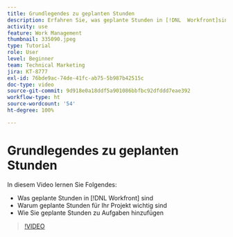 ```yaml
---
title: Grundlegendes zu geplanten Stunden
description: Erfahren Sie, was geplante Stunden in [!DNL  Workfront]sind, warum geplante Stunden für Ihr Projekt wichtig sind und wie geplante Stunden zu Aufgaben hinzugefügt werden.
activity: use
feature: Work Management
thumbnail: 335090.jpeg
type: Tutorial
role: User
level: Beginner
team: Technical Marketing
jira: KT-8777
exl-id: 76bde9ac-74de-41fc-ab75-5b987b42515c
doc-type: video
source-git-commit: 9d918e0a18ddf5a901086bbfbc92dfddd7eae392
workflow-type: ht
source-wordcount: '54'
ht-degree: 100%

---
```


# Grundlegendes zu geplanten Stunden

In diesem Video lernen Sie Folgendes:

* Was geplante Stunden in [!DNL  Workfront] sind
* Warum geplante Stunden für Ihr Projekt wichtig sind
* Wie Sie geplante Stunden zu Aufgaben hinzufügen

>[!VIDEO](https://video.tv.adobe.com/v/335090/?quality=12&learn=on)


<!---
learn more urls:
Overview of task duration and duration type
Planned hours overview
--->
